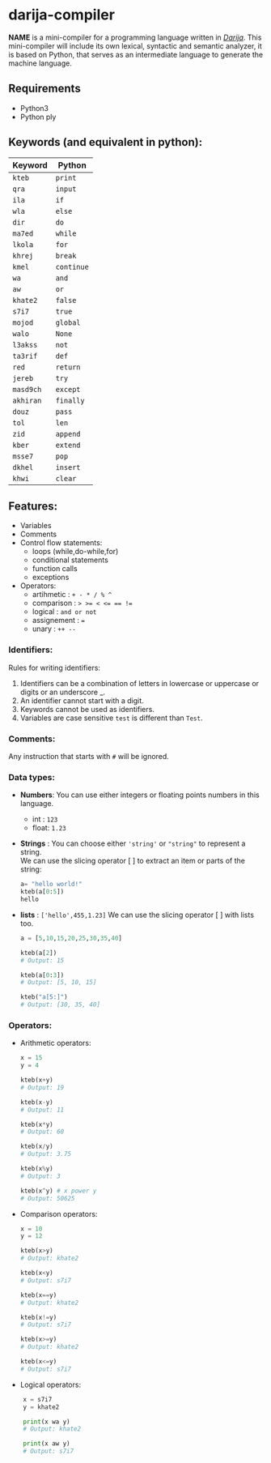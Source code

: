 # darija-compiler
**NAME** is a mini-compiler for a programming language written in *[Darija](https://en.wikipedia.org/wiki/Moroccan_Arabic)*. 
This mini-compiler will include its own lexical, syntactic and semantic analyzer, it is based on Python, that serves as an intermediate language to generate the machine language. 

## Requirements
* Python3
* Python ply

## Keywords (and equivalent in python):
Keyword | Python 
------------ | -------------
 `kteb` | `print`
 `qra` | `input`
 `ila ` | `if`
 `wla ` | `else`
 `dir ` | `do`
 `ma7ed ` | `while`
 `lkola ` | `for`
 `khrej ` | `break`
 `kmel ` | `continue`
 `wa ` | `and`
 `aw ` | `or`
 `khate2 ` | `false`
 `s7i7 ` | `true`
 `mojod ` | `global`
 `walo ` | `None`
 `l3akss ` | `not`
 `ta3rif ` | `def`
 `red ` | `return`
 `jereb ` | `try`
 `masd9ch ` | `except`
 `akhiran ` | `finally`
 `douz ` | `pass`
 `tol ` | `len`
 `zid ` | `append`
 `kber ` | `extend`
 `msse7 ` | `pop`
 `dkhel ` | `insert`
 `khwi ` | `clear`

## Features:
* Variables
* Comments
* Control flow statements:
    - loops (while,do-while,for)
    - conditional statements
    - function calls
    - exceptions
* Operators:
    - artihmetic : `+ - * / % ^`
    - comparison : `> >= < <= == !=`
    - logical : `and or not`
    - assignement : `=`
    - unary : `++ --`

### Identifiers:
Rules for writing identifiers:
1. Identifiers can be a combination of letters in lowercase or uppercase or digits or an underscore _. 
2. An identifier cannot start with a digit.
3. Keywords cannot be used as identifiers.
4. Variables are case sensitive `test` is different than `Test`. 

### Comments:
Any instruction that starts with `#` will be ignored.

### Data types:
* **Numbers**:
You can use either integers or floating points numbers in this language.
    - int : `123`
    - float: `1.23`

* **Strings** : You can choose either `'string'` or `"string"` to represent a string.  
We can use the slicing operator [ ] to extract an item or parts of the string:
    ```Python
    a= "hello world!"
    kteb(a[0:5]) 
    hello
    ```

* **lists** : `['hello',455,1.23]`
We can use the slicing operator [ ] with lists too.
    ```Python
    a = [5,10,15,20,25,30,35,40]

    kteb(a[2])
    # Output: 15

    kteb(a[0:3])
    # Output: [5, 10, 15]

    kteb("a[5:]")
    # Output: [30, 35, 40]
    ```



### Operators:
* Arithmetic operators:
    ```Python
    x = 15
    y = 4

    kteb(x+y)
    # Output: 19

    kteb(x-y)
    # Output: 11

    kteb(x*y)
    # Output: 60

    kteb(x/y)
    # Output: 3.75

    kteb(x%y)
    # Output: 3

    kteb(x^y) # x power y
    # Output: 50625 
    ```

* Comparison operators:
    ```Python
    x = 10
    y = 12

    kteb(x>y)
    # Output: khate2

    kteb(x<y)
    # Output: s7i7

    kteb(x==y)
    # Output: khate2

    kteb(x!=y)
    # Output: s7i7

    kteb(x>=y)
    # Output: khate2

    kteb(x<=y)
    # Output: s7i7
    ```

* Logical operators:
```Python
    x = s7i7
    y = khate2

    print(x wa y)
    # Output: khate2

    print(x aw y)
    # Output: s7i7
```




